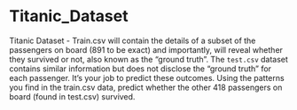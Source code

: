 # Titanic_Dataset
Titanic Dataset - Train.csv will contain the details of a subset of the passengers on board (891 to be exact) and importantly, will reveal whether they survived or not, also known as the “ground truth”. The `test.csv` dataset contains similar information but does not disclose the “ground truth” for each passenger. It’s your job to predict these outcomes. Using the patterns you find in the train.csv data, predict whether the other 418 passengers on board (found in test.csv) survived.
